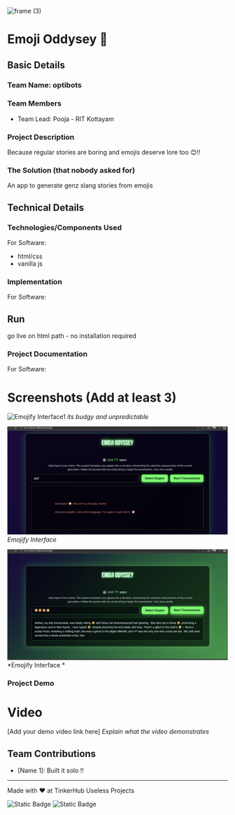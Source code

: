<img width="3188" height="1202" alt="frame (3)" src="https://github.com/user-attachments/assets/517ad8e9-ad22-457d-9538-a9e62d137cd7" />


# Emoji Oddysey 🎯


## Basic Details
### Team Name: optibots


### Team Members
- Team Lead: Pooja - RIT Kottayam

### Project Description
Because regular stories are boring and emojis deserve lore too 😊!!


### The Solution (that nobody asked for)

An app to generate genz slang stories from emojis


## Technical Details
### Technologies/Components Used
For Software:
- html/css 
- vanilla js 

### Implementation
For Software:

## Run

go live on html path - no installation required 



### Project Documentation
For Software:

# Screenshots (Add at least 3)
![Emojify Interface1]()
*its budgy and unpredictable*

![Emojify_Interface2](epic2.jpg)
*Emojify Interface*

![Emojify Interface3](Epic4.jpg)
*Emojify Interface *

### Project Demo
# Video
[Add your demo video link here]
*Explain what the video demonstrates*

## Team Contributions
- [Name 1]: Built it solo !!

---
Made with ❤️ at TinkerHub Useless Projects 

![Static Badge](https://img.shields.io/badge/TinkerHub-24?color=%23000000&link=https%3A%2F%2Fwww.tinkerhub.org%2F)
![Static Badge](https://img.shields.io/badge/UselessProjects--25-25?link=https%3A%2F%2Fwww.tinkerhub.org%2Fevents%2FQ2Q1TQKX6Q%2FUseless%2520Projects)


